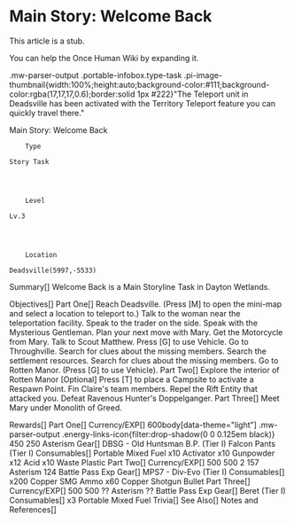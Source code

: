 # Main Story: Welcome Back

This article is a stub.
        
You can help the Once Human Wiki by expanding it.

        
    
.mw-parser-output .portable-infobox.type-task .pi-image-thumbnail{width:100%;height:auto;background-color:#111;background-color:rgba(17,17,17,0.6);border:solid 1px #222}"The Teleport unit in Deadsville has been activated with the Territory Teleport feature you can quickly travel there."

Main Story: Welcome Back

	

	
		Type
	
	Story Task



	
		Level
	
	Lv.3



	
		Location
	
	Deadsville(5997,-5533)





Summary[]
Welcome Back is a Main Storyline Task in Dayton Wetlands.

Objectives[]
Part One[]
Reach Deadsville. (Press [M] to open the mini-map and select a location to teleport to.)
Talk to the woman near the teleportation facility.
Speak to the trader on the side.
Speak with the Mysterious Gentleman.
Plan your next move with Mary.
Get the Motorcycle from Mary.
Talk to Scout Matthew. Press [G] to use Vehicle.
Go to Throughville.
Search for clues about the missing members.
Search the settlement resources.
Search for clues about the missing members.
Go to Rotten Manor. (Press [G] to use Vehicle).
Part Two[]
Explore the interior of Rotten Manor
[Optional] Press [T] to place a Campsite to activate a Respawn Point.
Fin Claire's team members.
Repel the Rift Entity that attacked you.
Defeat Ravenous Hunter's Doppelganger.
Part Three[]
Meet Mary under Monolith of Greed.


Rewards[]
Part One[]
Currency/EXP[]
 600body[data-theme="light"] .mw-parser-output .energy-links-icon{filter:drop-shadow(0 0 0.125em black)}
450
250 Asterism
Gear[]
DBSG - Old Huntsman B.P. (Tier I)
Falcon Pants (Tier I)
Consumables[]
Portable Mixed Fuel
x10 Activator
x10 Gunpowder
x12 Acid
x10 Waste Plastic
Part Two[]
Currency/EXP[]
 500
500
 2
157 Asterism
124 Battle Pass Exp
Gear[]
MPS7 - Div-Evo (Tier I)
Consumables[]
x200 Copper SMG Ammo
x60 Copper Shotgun Bullet
Part Three[]
Currency/EXP[]
 500
500
?? Asterism
?? Battle Pass Exp
Gear[]
Beret (Tier I)
Consumables[]
x3 Portable Mixed Fuel
Trivia[]
See Also[]
Notes and References[]
